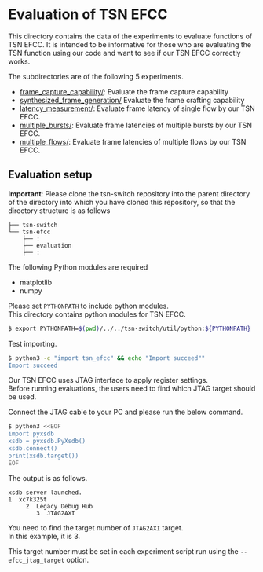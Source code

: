# Evaluation of TSN EFCC

This directory contains the data of the experiments to evaluate functions of TSN EFCC. It is intended to be informative for those who are evaluating the TSN function using our code and want to see if our TSN EFCC correctly works.

The subdirectories are of the following 5 experiments.

- [frame_capture_capability/](./frame_capture_capability/): Evaluate the frame capture capability
- [synthesized_frame_generation/](./synthesized_frame_generation/) Evaluate the frame crafting capability
- [latency_measurement/](./latency_measurement/): Evaluate frame latency of single flow by our TSN EFCC.
- [multiple_bursts/](./multiple_bursts/): Evaluate frame latencies of multiple bursts by our TSN EFCC.
- [multiple_flows/](./multiple_flows/): Evaluate frame latencies of multiple flows by our TSN EFCC.

## Evaluation setup

**Important**: Please clone the tsn-switch repository into the parent directory of the directory into which you have cloned this repository, so that the directory structure is as follows
```shell
├── tsn-switch
└── tsn-efcc
    ├── :
    ├── evaluation
    ├── :
```

The following Python modules are required
- matplotlib
- numpy

Please set `PYTHONPATH` to include python modules.   
This directory contains python modules for TSN EFCC.

```sh
$ export PYTHONPATH=$(pwd)/../../tsn-switch/util/python:${PYTHONPATH}
```

Test importing.

```sh
$ python3 -c "import tsn_efcc" && echo "Import succeed""
Import succeed
```

Our TSN EFCC uses JTAG interface to apply register settings.  
Before running evaluations, the users need to find which JTAG target should be used.   

Connect the JTAG cable to your PC and please run the below command.

```sh
$ python3 <<EOF
import pyxsdb
xsdb = pyxsdb.PyXsdb()
xsdb.connect()
print(xsdb.target())
EOF
```

The output is as follows.

```
xsdb server launched.
1  xc7k325t
     2  Legacy Debug Hub
        3  JTAG2AXI
```

You need to find the target number of `JTAG2AXI` target.  
In this example, it is 3.  

This target number must be set in each experiment script run using the `--efcc_jtag_target` option.
